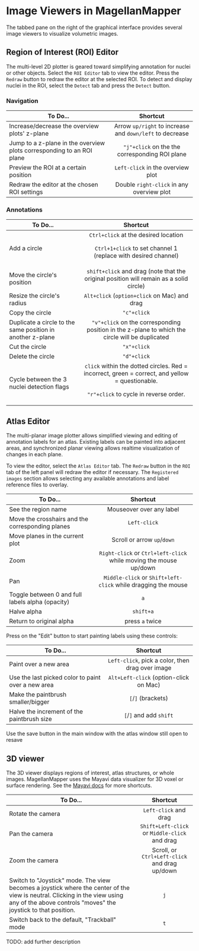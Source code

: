 # Image Viewers in MagellanMapper

The tabbed pane on the right of the graphical interface provides several  image viewers to visualize volumetric images.

## Region of Interest (ROI) Editor

The multi-level 2D plotter is geared toward simplifying annotation for nuclei or other objects. Select the `ROI Editor` tab to view the editor. Press the `Redraw` button to redraw the editor at the selected ROI. To detect and display nuclei in the ROI, select the `Detect` tab and press the `Detect` button.

### Navigation

| To Do...        | Shortcut            |
| ---------------- | :------------------: |
| Increase/decrease the overview plots' z-plane | Arrow `up/right` to increase and `down/left` to decrease |
| Jump to a z-plane in the overview plots corresponding to an ROI plane | `"j"+click` on the the corresponding ROI plane |
| Preview the ROI at a certain position | `Left-click` in the overview plot |
| Redraw the editor at the chosen ROI settings | Double `right-click` in any overview plot |

### Annotations

| To Do...        | Shortcut            |
| ---------------- | :------------------: |
| Add a circle | `Ctrl+click` at the desired location <p>`Ctrl+1+click` to set channel 1 (replace with desired channel) |
| Move the circle's position | `shift+click` and drag (note that the original position will remain as a solid circle) |
| Resize the circle's radius | `Alt+click` (`option+click` on Mac) and drag |
| Copy the circle | `"c"+click` |
| Duplicate a circle to the same position in another z-plane | `"v"+click` on the corresponding position in the z-plane to which the circle will be duplicated |
| Cut the circle | `"x"+click` |
| Delete the circle | `"d"+click` |
| Cycle between the 3 nuclei detection flags | `click` within the dotted circles. Red = incorrect, green = correct, and yellow = questionable. <p>`"r"+click` to cycle in reverse order. |


## Atlas Editor

The multi-planar image plotter allows simplified viewing and editing of annotation labels for an atlas. Existing labels can be painted into adjacent areas, and synchronized planar viewing allows realtime visualization of changes in each plane.

To view the editor, select the `Atlas Editor` tab. The `Redraw` button in the `ROI` tab of the left panel will redraw the editor if necessary. The `Registered images` section allows selecting any available annotations and label reference files to overlay.

| To Do...       | Shortcut                    |
| ------------- |:-------------------------: |
| See the region name | Mouseover over any label |
| Move the crosshairs and the corresponding planes | `Left-click` |
| Move planes in the current plot | Scroll or arrow `up`/`down`|
| Zoom | `Right-click` or `Ctrl+left-click` while moving the mouse up/down |
| Pan | `Middle-click` or `Shift+left-click` while dragging the mouse |
| Toggle between 0 and full labels alpha (opacity) | `a` |
| Halve alpha | `shift+a` |
| Return to original alpha | press `a` twice |

Press on the "Edit" button to start painting labels using these controls:

| To Do...        | Shortcut                    |
| ------------- |:-------------------------:|
|Paint over a new area | `Left-click`, pick a color, then drag over image |
| Use the last picked color to paint over a new area | `Alt+Left-click` (option-click on Mac) |
| Make the paintbrush smaller/bigger | `[`/`]` (brackets) |
| Halve the increment of the paintbrush size | `[`/`]` and add `shift` |


Use the save button in the main window with the atlas window still open to resave


## 3D viewer

The 3D viewer displays regions of interest, atlas structures, or whole images. MagellanMapper uses the Mayavi data visualizer for 3D voxel or surface rendering. See the [Mayavi docs](https://docs.enthought.com/mayavi/mayavi/application.html#keyboard-interaction) for more shortcuts.

| To Do...        | Shortcut                    |
| ------------- |:-------------------------:|
|Rotate the camera | `Left-click` and drag |
| Pan the camera | `Shift+Left-click` or `Middle-click` and drag |
| Zoom the camera | Scroll, or `Ctrl+Left-click` and drag up/down |
| Switch to "Joystick" mode. The view becomes a joystick where the center of the view is neutral. Clicking in the view using any of the above controls "moves" the joystick to that position. | `j`  |
| Switch back to the default, "Trackball" mode | `t` |

TODO: add further description
